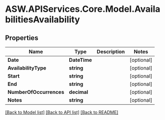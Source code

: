 # ASW.APIServices.Core.Model.AvailabilitiesAvailability
## Properties

Name | Type | Description | Notes
------------ | ------------- | ------------- | -------------
**Date** | **DateTime** |  | [optional] 
**AvailabilityType** | **string** |  | [optional] 
**Start** | **string** |  | [optional] 
**End** | **string** |  | [optional] 
**NumberOfOccurrences** | **decimal** |  | [optional] 
**Notes** | **string** |  | [optional] 

[[Back to Model list]](../README.md#documentation-for-models) [[Back to API list]](../README.md#documentation-for-api-endpoints) [[Back to README]](../README.md)

